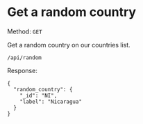 # Get a random country

Method: <code>GET</code>

Get a random country on our countries list.

```
/api/random
```

Response:

```
{
  "random_country": {
    "_id": "NI",
    "label": "Nicaragua"
  }
}
```
